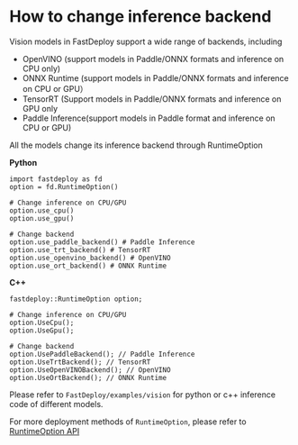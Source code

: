 # How to change inference backend

Vision models in FastDeploy support a wide range of backends, including

- OpenVINO (support models in Paddle/ONNX formats and inference on CPU only)
- ONNX Runtime (support models in Paddle/ONNX formats and inference on CPU or GPU）
- TensorRT (Support models in Paddle/ONNX formats and inference on GPU only
- Paddle Inference(support models in Paddle format and inference on CPU or GPU)

All the models change its inference backend through RuntimeOption

**Python**

```
import fastdeploy as fd
option = fd.RuntimeOption()

# Change inference on CPU/GPU
option.use_cpu()
option.use_gpu()

# Change backend
option.use_paddle_backend() # Paddle Inference
option.use_trt_backend() # TensorRT
option.use_openvino_backend() # OpenVINO
option.use_ort_backend() # ONNX Runtime
```

**C++**

```
fastdeploy::RuntimeOption option;

# Change inference on CPU/GPU
option.UseCpu();
option.UseGpu();

# Change backend
option.UsePaddleBackend(); // Paddle Inference
option.UseTrtBackend(); // TensorRT
option.UseOpenVINOBackend(); // OpenVINO
option.UseOrtBackend(); // ONNX Runtime
```

Please refer to `FastDeploy/examples/vision` for python or c++ inference code of different models.

For more deployment methods of `RuntimeOption`, please refer to [RuntimeOption API](../../docs/api/runtime/runtime_option.md)
